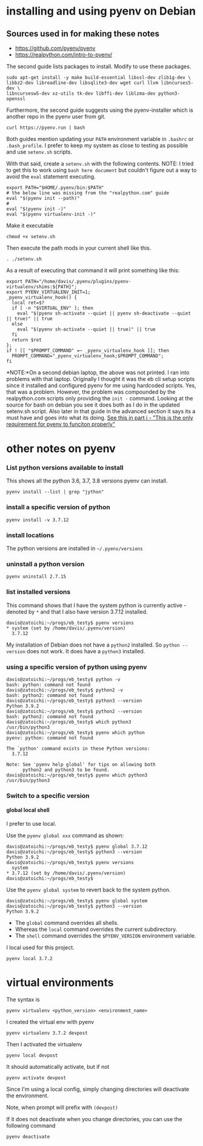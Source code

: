 # installing and using pyenv on Debian

## Sources used in for making these notes

* https://github.com/pyenv/pyenv
* https://realpython.com/intro-to-pyenv/

The second guide lists packages to install.  Modify to use these packages.

```
sudo apt-get install -y make build-essential libssl-dev zlib1g-dev \
libbz2-dev libreadline-dev libsqlite3-dev wget curl llvm libncurses5-dev \
libncursesw5-dev xz-utils tk-dev libffi-dev liblzma-dev python3-openssl
```

Furthermore, the second guide suggests using the pyenv-installer which is another repo in the pyenv user from git.

```
curl https://pyenv.run | bash
```

Both guides mention updating your `PATH` environment variable in `.bashrc` or `.bash_profile`.  I prefer to keep my system as close to testing as possible and use `setenv.sh` scripts.

With that said, create a `setenv.sh` with the following contents.  NOTE: I tried to get this to work using `bash here document` but couldn't figure out a way to avoid the `eval` statement executing. 

```
export PATH="$HOME/.pyenv/bin:$PATH"
# the below line was missing from the "realpython.com" guide
eval "$(pyenv init --path)"
# 
eval "$(pyenv init -)"
eval "$(pyenv virtualenv-init -)"
```

Make it executable
```
chmod +x setenv.sh
```

Then execute the path mods in your current shell like this.

```
. ./setenv.sh
```

As a result of executing that command it will print something like this:


```
export PATH="/home/davis/.pyenv/plugins/pyenv-virtualenv/shims:${PATH}";
export PYENV_VIRTUALENV_INIT=1;
_pyenv_virtualenv_hook() {
  local ret=$?
  if [ -n "$VIRTUAL_ENV" ]; then
    eval "$(pyenv sh-activate --quiet || pyenv sh-deactivate --quiet || true)" || true
  else
    eval "$(pyenv sh-activate --quiet || true)" || true
  fi
  return $ret
};
if ! [[ "$PROMPT_COMMAND" =~ _pyenv_virtualenv_hook ]]; then
  PROMPT_COMMAND="_pyenv_virtualenv_hook;$PROMPT_COMMAND";
fi
```

*NOTE:*On a second debian laptop, the above was not printed.  I ran into problems with that laptop.
Originally I thought it was the eb cli setup scripts since it installed and configured pyenv
for me using hardcoded scripts.  Yes, that was a problem.  However, the problem was compounded
by the realpython.com scripts only providing the `init -` command.  Looking at the
source for bash on debian you see it does both as I do in the updated setenv.sh script.
Also later in that guide in the advanced section it says its a must have and goes into what
its doing. 
[See this in part i - "This is the only requirement for pyenv to funciton properly"](https://github.com/pyenv/pyenv#advanced-configuration)



# other notes on pyenv

### List python versions available to install

This shows all the python 3.6, 3.7, 3.8 versions pyenv can install.

```
pyenv install --list | grep "jython"
```

### install a specific version of python

```
pyenv install -v 3.7.12
```


### install locations

The python versions are installed in `~/.pyenv/versions`

### uninstall a python version

```
pyenv uninstall 2.7.15
```



### list installed versions

This command shows that I have the system python is currently active - denoted by `*` and that I also have version 3.7.12 installed.

```
davis@zatoichi:~/progs/eb_testy$ pyenv versions
* system (set by /home/davis/.pyenv/version)
  3.7.12
```

My installation of Debian does not have a `python2` installed.  So `python --version` does not work.  It does have a `python3` installed.

### using a specific version of python using pyenv

```
davis@zatoichi:~/progs/eb_testy$ python -v
bash: python: command not found
davis@zatoichi:~/progs/eb_testy$ python2 -v
bash: python2: command not found
davis@zatoichi:~/progs/eb_testy$ python3 --version
Python 3.9.2
davis@zatoichi:~/progs/eb_testy$ python2 --version
bash: python2: command not found
davis@zatoichi:~/progs/eb_testy$ which python3
/usr/bin/python3
davis@zatoichi:~/progs/eb_testy$ pyenv which python
pyenv: python: command not found

The `python' command exists in these Python versions:
  3.7.12

Note: See 'pyenv help global' for tips on allowing both
      python2 and python3 to be found.
davis@zatoichi:~/progs/eb_testy$ pyenv which python3
/usr/bin/python3
```

### Switch to a specific version


#### global local shell
I prefer to use local.  

Use the `pyenv global xxx` command as shown:


```
davis@zatoichi:~/progs/eb_testy$ pyenv global 3.7.12
davis@zatoichi:~/progs/eb_testy$ python3 --version
Python 3.9.2
davis@zatoichi:~/progs/eb_testy$ pyenv versions
  system
* 3.7.12 (set by /home/davis/.pyenv/version)
davis@zatoichi:~/progs/eb_testy$

```

Use the `pyenv global system` to revert back to the system python.

```
davis@zatoichi:~/progs/eb_testy$ pyenv global system
davis@zatoichi:~/progs/eb_testy$ python3 --version
Python 3.9.2
```

* The `global` command overrides all shells.  
* Whereas the `local` command overrides the current subdirectory.
* The `shell` command overrides the `$PYENV_VERSION` environment variable.



I local used for this project.

```
pyenv local 3.7.2
```


# virtual environments

The syntax is


```
pyenv virtualenv <python_version> <environment_name>
```

I created the virtual env with pyenv

```
pyenv virtualenv 3.7.2 devpost
```

Then I activated the virtualenv

```
pyenv local devpost
```

It should automatically activate, but if not

```
pyenv activate devpost
```

Since I'm using a local config, simply changing directories
will deactivate the environment.

Note, when prompt will prefix with `(devpost)`

If it does not deactivate when you change directories, you can use
the following command 

```
pyenv deactivate
```











